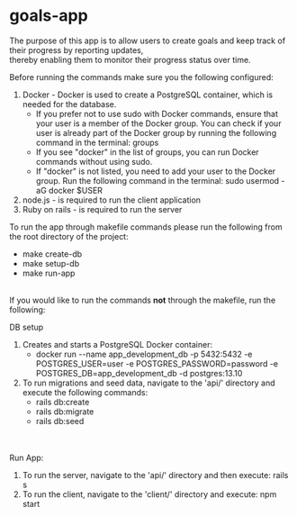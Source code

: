 # goals-app

The purpose of this app is to allow users to create goals and keep track of their progress by reporting updates, \
thereby enabling them to monitor their progress status over time.

Before running the commands make sure you the following configured:

1. Docker - Docker is used to create a PostgreSQL container, which is needed for the database.
   * If you prefer not to use sudo with Docker commands, ensure that your user is a member of the Docker group. You can check if your user is already part of the Docker group by running the following command in the terminal: groups
   * If you see "docker" in the list of groups, you can run Docker commands without using sudo.
   * If "docker" is not listed, you need to add your user to the Docker group. Run the following command in the terminal: sudo usermod -aG docker $USER
2. node.js - is required to run the client application
3. Ruby on rails - is required to run the server

To run the app through makefile commands please run the following from the root directory of the project: 
   * make create-db
   * make setup-db
   * make run-app

\
If you would like to run the commands **not** through the makefile, run the following:

DB setup
1. Creates and starts a PostgreSQL Docker container: 
   * docker run --name app_development_db -p 5432:5432 -e POSTGRES_USER=user -e POSTGRES_PASSWORD=password -e
   POSTGRES_DB=app_development_db -d postgres:13.10
2. To run migrations and seed data, navigate to the 'api/' directory and execute the following commands:
   * rails db:create
   * rails db:migrate
   * rails db:seed

\
\
Run App:
1. To run the server, navigate to the 'api/' directory and then execute: rails s
2. To run the client, navigate to the 'client/' directory and execute: npm start




